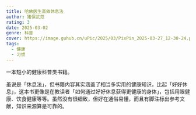 ```yaml
---
title: 哈佛医生高效休息法
author: 猪俣武范
rating: 3
date: 2025-03-02
genre: 科普
cover: https://image.guhub.cn/uPic/2025/03/PixPin_2025-03-27_12-30-24.png
tags:
  - 健康
  - 习惯
---
```


一本短小的健康科普类书籍。

虽说是「休息法」，但书籍内容其实涵盖了相当多实用的健康知识，比起「好好休息」，这本书更像是在教读者「如何通过好好休息获得更健康的身体」，包括用眼健康、饮食健康等等。虽然没有很细致，但好在通俗易懂，而且有脚注标出参考文献，知识来源算是可靠的。